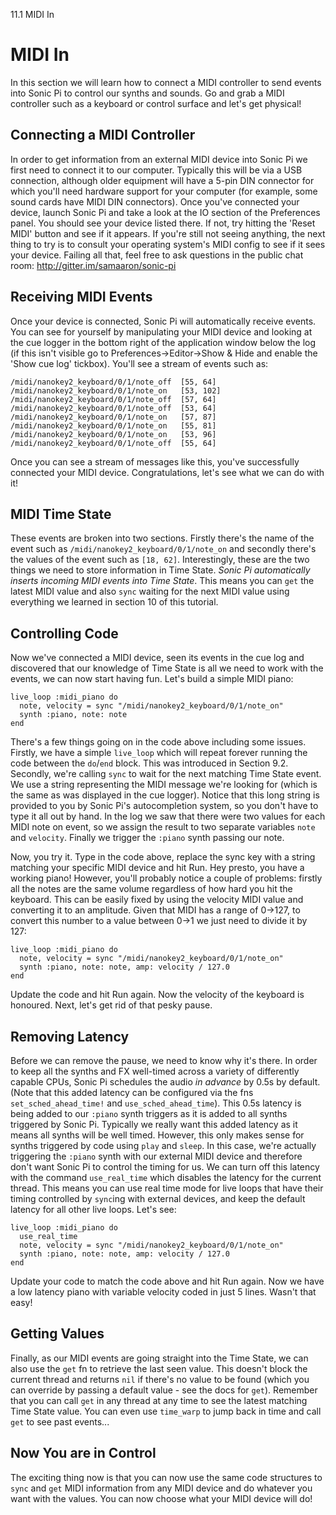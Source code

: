 11.1 MIDI In

# MIDI In

In this section we will learn how to connect a MIDI controller to send
events into Sonic Pi to control our synths and sounds. Go and grab a
MIDI controller such as a keyboard or control surface and let's get
physical!


## Connecting a MIDI Controller

In order to get information from an external MIDI device into Sonic Pi
we first need to connect it to our computer. Typically this will be via
a USB connection, although older equipment will have a 5-pin DIN
connector for which you'll need hardware support for your computer (for
example, some sound cards have MIDI DIN connectors). Once you've
connected your device, launch Sonic Pi and take a look at the IO section
of the Preferences panel. You should see your device listed there. If
not, try hitting the 'Reset MIDI' button and see if it appears. If
you're still not seeing anything, the next thing to try is to consult
your operating system's MIDI config to see if it sees your
device. Failing all that, feel free to ask questions in the public chat
room: http://gitter.im/samaaron/sonic-pi

## Receiving MIDI Events

Once your device is connected, Sonic Pi will automatically receive
events. You can see for yourself by manipulating your MIDI device and
looking at the cue logger in the bottom right of the application window
below the log (if this isn't visible go to Preferences->Editor->Show &
Hide and enable the 'Show cue log' tickbox). You'll see a stream of
events such as:

```
/midi/nanokey2_keyboard/0/1/note_off  [55, 64]
/midi/nanokey2_keyboard/0/1/note_on   [53, 102]
/midi/nanokey2_keyboard/0/1/note_off  [57, 64]
/midi/nanokey2_keyboard/0/1/note_off  [53, 64]
/midi/nanokey2_keyboard/0/1/note_on   [57, 87]
/midi/nanokey2_keyboard/0/1/note_on   [55, 81]
/midi/nanokey2_keyboard/0/1/note_on   [53, 96]
/midi/nanokey2_keyboard/0/1/note_off  [55, 64]
 ```

Once you can see a stream of messages like this, you've successfully
connected your MIDI device. Congratulations, let's see what we can do
with it!

## MIDI Time State

These events are broken into two sections. Firstly there's the name of
the event such as `/midi/nanokey2_keyboard/0/1/note_on` and secondly
there's the values of the event such as `[18, 62]`. Interestingly, these
are the two things we need to store information in Time State. *Sonic Pi
automatically inserts incoming MIDI events into Time State*. This means
you can `get` the latest MIDI value and also `sync` waiting for the next
MIDI value using everything we learned in section 10 of this tutorial.

## Controlling Code

Now we've connected a MIDI device, seen its events in the cue log and
discovered that our knowledge of Time State is all we need to work with
the events, we can now start having fun. Let's build a simple MIDI
piano:

```
live_loop :midi_piano do
  note, velocity = sync "/midi/nanokey2_keyboard/0/1/note_on"
  synth :piano, note: note
end
```

There's a few things going on in the code above including some
issues. Firstly, we have a simple `live_loop` which will repeat forever
running the code between the `do`/`end` block. This was introduced in
Section 9.2. Secondly, we're calling `sync` to wait for the next
matching Time State event. We use a string representing the MIDI message
we're looking for (which is the same as was displayed in the cue
logger). Notice that this long string is provided to you by Sonic Pi's
autocompletion system, so you don't have to type it all out by hand. In
the log we saw that there were two values for each MIDI note on event,
so we assign the result to two separate variables `note` and
`velocity`. Finally we trigger the `:piano` synth passing our note.

Now, you try it. Type in the code above, replace the sync key with a
string matching your specific MIDI device and hit Run. Hey presto, you
have a working piano! However, you'll probably notice a couple of
problems: firstly all the notes are the same volume regardless of how
hard you hit the keyboard. This can be easily fixed by using the
velocity MIDI value and converting it to an amplitude. Given that MIDI
has a range of 0->127, to convert this number to a value between 0->1 we
just need to divide it by 127:

```
live_loop :midi_piano do
  note, velocity = sync "/midi/nanokey2_keyboard/0/1/note_on"
  synth :piano, note: note, amp: velocity / 127.0
end
```

Update the code and hit Run again. Now the velocity of the keyboard is
honoured. Next, let's get rid of that pesky pause.

## Removing Latency

Before we can remove the pause, we need to know why it's there. In order
to keep all the synths and FX well-timed across a variety of differently
capable CPUs, Sonic Pi schedules the audio *in advance* by 0.5s by
default. (Note that this added latency can be configured via the fns
`set_sched_ahead_time!` and `use_sched_ahead_time`). This 0.5s latency
is being added to our `:piano` synth triggers as it is added to all
synths triggered by Sonic Pi. Typically we really want this added
latency as it means all synths will be well timed. However, this only
makes sense for synths triggered by code using `play` and `sleep`. In
this case, we're actually triggering the `:piano` synth with our
external MIDI device and therefore don't want Sonic Pi to control the
timing for us. We can turn off this latency with the command
`use_real_time` which disables the latency for the current thread. This
means you can use real time mode for live loops that have their timing
controlled by `sync`ing with external devices, and keep the default
latency for all other live loops. Let's see:

```
live_loop :midi_piano do
  use_real_time
  note, velocity = sync "/midi/nanokey2_keyboard/0/1/note_on"
  synth :piano, note: note, amp: velocity / 127.0
end
```

Update your code to match the code above and hit Run again. Now we have
a low latency piano with variable velocity coded in just 5 lines. Wasn't
that easy!

## Getting Values

Finally, as our MIDI events are going straight into the Time State, we
can also use the `get` fn to retrieve the last seen value. This doesn't
block the current thread and returns `nil` if there's no value to be
found (which you can override by passing a default value - see the docs
for `get`). Remember that you can call `get` in any thread at any time
to see the latest matching Time State value. You can even use
`time_warp` to jump back in time and call `get` to see past events...


## Now You are in Control

The exciting thing now is that you can now use the same code structures
to `sync` and `get` MIDI information from any MIDI device and do whatever you
want with the values. You can now choose what your MIDI device will do!
